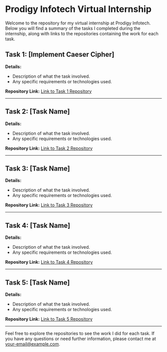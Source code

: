 # Prodigy Infotech Virtual Internship

Welcome to the repository for my virtual internship at Prodigy Infotech. Below you will find a summary of the tasks I completed during the internship, along with links to the repositories containing the work for each task.

## Task 1: [Implement Caeser Cipher]

**Details:**
- Description of what the task involved.
- Any specific requirements or technologies used.

**Repository Link:**
[Link to Task 1 Repository](https://github.com/teayab/PRODIGY_CS_01)

---

## Task 2: [Task Name]

**Details:**
- Description of what the task involved.
- Any specific requirements or technologies used.

**Repository Link:**
[Link to Task 2 Repository](https://github.com/yourusername/task-2-repository)

---

## Task 3: [Task Name]

**Details:**
- Description of what the task involved.
- Any specific requirements or technologies used.

**Repository Link:**
[Link to Task 3 Repository](https://github.com/yourusername/task-3-repository)

---

## Task 4: [Task Name]

**Details:**
- Description of what the task involved.
- Any specific requirements or technologies used.

**Repository Link:**
[Link to Task 4 Repository](https://github.com/yourusername/task-4-repository)

---

## Task 5: [Task Name]

**Details:**
- Description of what the task involved.
- Any specific requirements or technologies used.

**Repository Link:**
[Link to Task 5 Repository](https://github.com/yourusername/task-5-repository)

---

Feel free to explore the repositories to see the work I did for each task. If you have any questions or need further information, please contact me at [your-email@example.com](mailto:your-email@example.com).
